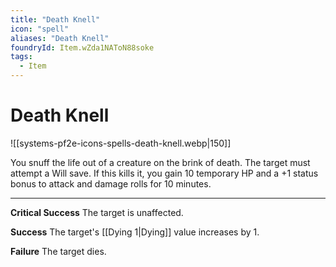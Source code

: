 ```yaml
---
title: "Death Knell"
icon: "spell"
aliases: "Death Knell"
foundryId: Item.wZda1NAToN88soke
tags:
  - Item
---
```


# Death Knell
![[systems-pf2e-icons-spells-death-knell.webp|150]]

You snuff the life out of a creature on the brink of death. The target must attempt a Will save. If this kills it, you gain 10 temporary HP and a +1 status bonus to attack and damage rolls for 10 minutes.

* * *

**Critical Success** The target is unaffected.

**Success** The target's [[Dying 1|Dying]] value increases by 1.

**Failure** The target dies.


